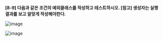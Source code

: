 
**[8-9] 다음과 같은 조건의 예외클래스를 작성하고 테스트하시오.
[참고] 생성자는 실행결과를 보고 알맞게 작성해야한다.**

![image](https://github.com/tichall/JavaExamples/assets/152502639/cc9de1a0-c4b7-4297-8840-e581017d797d)

![image](https://github.com/tichall/JavaExamples/assets/152502639/2c6b6779-f5b6-4204-b9a7-44fea86f6e55)

